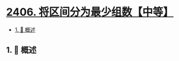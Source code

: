 # [2406. 将区间分为最少组数【中等】](https://github.com/tnotesjs/TNotes.leetcode/tree/main/notes/2406.%20%E5%B0%86%E5%8C%BA%E9%97%B4%E5%88%86%E4%B8%BA%E6%9C%80%E5%B0%91%E7%BB%84%E6%95%B0%E3%80%90%E4%B8%AD%E7%AD%89%E3%80%91)

<!-- region:toc -->

- [1. 📝 概述](#1--概述)

<!-- endregion:toc -->

## 1. 📝 概述
